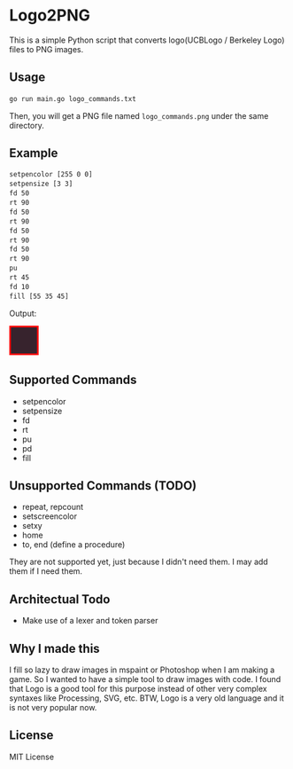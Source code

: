 # Logo2PNG

This is a simple Python script that converts logo(UCBLogo / Berkeley Logo) files to PNG images.

## Usage

```bash
go run main.go logo_commands.txt
```
Then, you will get a PNG file named `logo_commands.png` under the same directory.

## Example

```bash
setpencolor [255 0 0]
setpensize [3 3]
fd 50
rt 90
fd 50
rt 90
fd 50
rt 90
fd 50
rt 90
pu
rt 45
fd 10
fill [55 35 45]
```

Output:

![logo_commands.png](logo_commands.png)

## Supported Commands

- setpencolor
- setpensize
- fd
- rt
- pu
- pd
- fill

## Unsupported Commands (TODO)

- repeat, repcount
- setscreencolor
- setxy
- home
- to, end (define a procedure)

They are not supported yet, just because I didn't need them. I may add them if I need them.

## Architectual Todo

- Make use of a lexer and token parser

## Why I made this

I fill so lazy to draw images in mspaint or Photoshop when I am making a game. So I wanted to have a simple tool to draw images with code. I found that Logo is a good tool for this purpose instead of other very complex syntaxes like Processing, SVG, etc. BTW, Logo is a very old language and it is not very popular now. 

## License
MIT License

